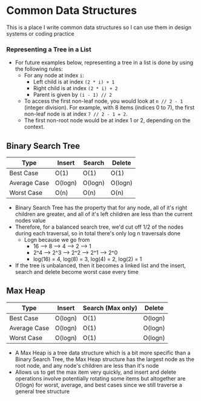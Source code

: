 # Common Data Structures
This is a place I write common data structures so I can use them in design systems or coding practice

### Representing a Tree in a List
- For future examples below, representing a tree in a list is done by using the following rules:
    - For any node at index `i`:
        - Left child is at index `(2 * i) + 1`
        - Right child is at index `(2 * i) + 2`
        - Parent is given by `(i - 1) // 2`
    - To access the first non-leaf node, you would look at `n // 2 - 1` (integer division). For example, with 8 items (indices 0 to 7), the first non-leaf node is at index `7 // 2 - 1 = 2`.
    - The first non-root node would be at index 1 or 2, depending on the context.

## Binary Search Tree
|Type        | Insert     | Search     | Delete     |
|------------|------------|------------|------------|
|Best Case   | O(1)       | O(1)       | O(1)       |
|Average Case| O(logn)    | O(logn)    | O(logn)    |
|Worst Case  | O(n)       | O(n)       | O(n)       |

- Binary Search Tree has the property that for any node, all of it's right children are greater, and all of it's left children are less than the current nodes value
- Therefore, for a balanced search tree, we'd cut off 1/2 of the nodes during each traversal, so in total there's only log n traversals done
    - Logn because we go from 
        - 16 --> 8 --> 4 --> 2 --> 1
        - 2^4 --> 2^3 --> 2^2 --> 2^1 --> 2^0
        - log(16) = 4, log(8) = 3, log(4) = 2, log(2) = 1
- If the tree is unbalanced, then it becomes a linked list and the insert, search and delete become worst case every time

## Max Heap
|Type        | Insert     | Search (Max only)     | Delete     |
|------------|------------|------------|------------|
|Best Case   | O(logn)       | O(1)       | O(logn)       |
|Average Case| O(logn)    | O(1)       | O(logn)    |
|Worst Case  | O(logn)       | O(1)       | O(logn)       |

- A Max Heap is a tree data structure which is a bit more specific than a Binary Search Tree, the Max Heap structure has the largest node as the root node, and any node's children are less than it's node
- Allows us to get the max item very quickly, and insert and delete operations involve potentially rotating some items but altogether are O(logn) for worst, average, and best cases since we still traverse a general tree structure